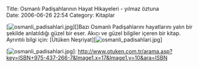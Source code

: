 Title: Osmanlı Padişahlarının Hayat Hikayeleri - yılmaz öztuna  
Date: 2006-06-26 22:54
Category: Kitaplar

[![osmanli\_padisahlari.jpg][]][]Bazı Osmanlı Padişahlarını hayatlarını
yalın bir şekilde anlatıldığı güzel bir eser. Akıcı ve güzel bilgiler
içeren bir kitap. Ayrıntılı bilgi için: [Ütüken
Neşriyat][![osmanli\_padisahlari.jpg][]]

  [osmanli\_padisahlari.jpg]: http://www.fatihhayrioglu.com/wp-content/osmanli_padisahlari.thumbnail.jpg
  [![osmanli\_padisahlari.jpg][]]: http://www.otuken.com.tr/arama.asp?key=ISBN+975-437-266-7&Image1.x=17&Image1.y=10&ara=ISBN
